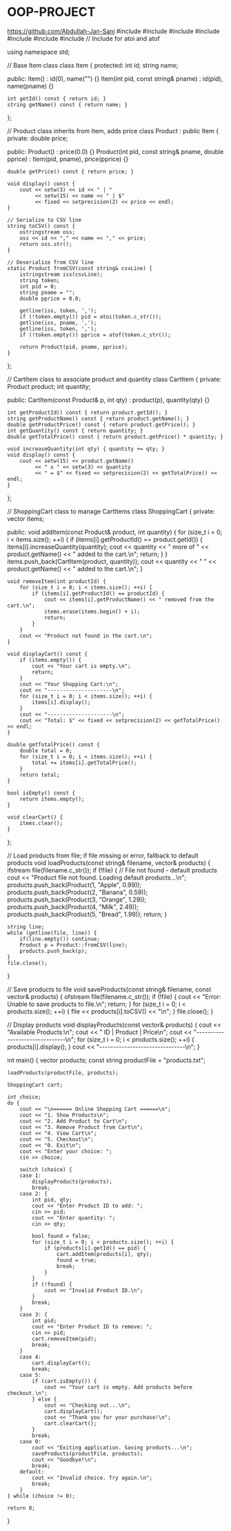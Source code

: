 
# OOP-PROJECT

https://github.com/Abdullah-Jan-Sani
#include <iostream>
#include <vector>
#include <string>
#include <fstream>
#include <sstream>
#include <iomanip>
#include <cstdlib> // Include for atoi and atof

using namespace std;

// Base Item class
class Item {
protected:
    int id;
    string name;

public:
    Item() : id(0), name("") {}
    Item(int pid, const string& pname) : id(pid), name(pname) {}

    int getId() const { return id; }
    string getName() const { return name; }
};

// Product class inherits from Item, adds price
class Product : public Item {
private:
    double price;

public:
    Product() : price(0.0) {}
    Product(int pid, const string& pname, double pprice)
        : Item(pid, pname), price(pprice) {}

    double getPrice() const { return price; }

    void display() const {
        cout << setw(3) << id << " | "
             << setw(15) << name << " | $"
             << fixed << setprecision(2) << price << endl;
    }

    // Serialize to CSV line
    string toCSV() const {
        ostringstream oss;
        oss << id << "," << name << "," << price;
        return oss.str();
    }

    // Deserialize from CSV line
    static Product fromCSV(const string& csvLine) {
        istringstream iss(csvLine);
        string token;
        int pid = 0;
        string pname = "";
        double pprice = 0.0;

        getline(iss, token, ',');
        if (!token.empty()) pid = atoi(token.c_str());
        getline(iss, pname, ',');
        getline(iss, token, ',');
        if (!token.empty()) pprice = atof(token.c_str());

        return Product(pid, pname, pprice);
    }
};

// CartItem class to associate product and quantity
class CartItem {
private:
    Product product;
    int quantity;

public:
    CartItem(const Product& p, int qty) : product(p), quantity(qty) {}

    int getProductId() const { return product.getId(); }
    string getProductName() const { return product.getName(); }
    double getProductPrice() const { return product.getPrice(); }
    int getQuantity() const { return quantity; }
    double getTotalPrice() const { return product.getPrice() * quantity; }

    void increaseQuantity(int qty) { quantity += qty; }
    void display() const {
        cout << setw(15) << product.getName()
             << " x " << setw(3) << quantity
             << " = $" << fixed << setprecision(2) << getTotalPrice() << endl;
    }
};

// ShoppingCart class to manage CartItems
class ShoppingCart {
private:
    vector<CartItem> items;

public:
    void addItem(const Product& product, int quantity) {
        for (size_t i = 0; i < items.size(); ++i) {
            if (items[i].getProductId() == product.getId()) {
                items[i].increaseQuantity(quantity);
                cout << quantity << " more of " << product.getName() << " added to the cart.\n";
                return;
            }
        }
        items.push_back(CartItem(product, quantity));
        cout << quantity << " " << product.getName() << " added to the cart.\n";
    }

    void removeItem(int productId) {
        for (size_t i = 0; i < items.size(); ++i) {
            if (items[i].getProductId() == productId) {
                cout << items[i].getProductName() << " removed from the cart.\n";
                items.erase(items.begin() + i);
                return;
            }
        }
        cout << "Product not found in the cart.\n";
    }

    void displayCart() const {
        if (items.empty()) {
            cout << "Your cart is empty.\n";
            return;
        }
        cout << "Your Shopping Cart:\n";
        cout << "---------------------\n";
        for (size_t i = 0; i < items.size(); ++i) {
            items[i].display();
        }
        cout << "---------------------\n";
        cout << "Total: $" << fixed << setprecision(2) << getTotalPrice() << endl;
    }

    double getTotalPrice() const {
        double total = 0;
        for (size_t i = 0; i < items.size(); ++i) {
            total += items[i].getTotalPrice();
        }
        return total;
    }

    bool isEmpty() const {
        return items.empty();
    }

    void clearCart() {
        items.clear();
    }
};

// Load products from file; if file missing or error, fallback to default products
void loadProducts(const string& filename, vector<Product>& products) {
    ifstream file(filename.c_str());
    if (!file) {
        // File not found - default products
        cout << "Product file not found. Loading default products...\n";
        products.push_back(Product(1, "Apple", 0.99));
        products.push_back(Product(2, "Banana", 0.59));
        products.push_back(Product(3, "Orange", 1.29));
        products.push_back(Product(4, "Milk", 2.49));
        products.push_back(Product(5, "Bread", 1.99));
        return;
    }

    string line;
    while (getline(file, line)) {
        if(line.empty()) continue;
        Product p = Product::fromCSV(line);
        products.push_back(p);
    }
    file.close();
}

// Save products to file
void saveProducts(const string& filename, const vector<Product>& products) {
    ofstream file(filename.c_str());
    if (!file) {
        cout << "Error: Unable to save products to file.\n";
        return;
    }
    for (size_t i = 0; i < products.size(); ++i) {
        file << products[i].toCSV() << "\n";
    }
    file.close();
}

// Display products
void displayProducts(const vector<Product>& products) {
    cout << "Available Products:\n";
    cout << " ID | Product         | Price\n";
    cout << "-------------------------------\n";
    for (size_t i = 0; i < products.size(); ++i) {
        products[i].display();
    }
    cout << "-------------------------------\n";
}

int main() {
    vector<Product> products;
    const string productFile = "products.txt";

    loadProducts(productFile, products);

    ShoppingCart cart;

    int choice;
    do {
        cout << "\n====== Online Shopping Cart ======\n";
        cout << "1. Show Products\n";
        cout << "2. Add Product to Cart\n";
        cout << "3. Remove Product from Cart\n";
        cout << "4. View Cart\n";
        cout << "5. Checkout\n";
        cout << "0. Exit\n";
        cout << "Enter your choice: ";
        cin >> choice;

        switch (choice) {
        case 1:
            displayProducts(products);
            break;
        case 2: {
            int pid, qty;
            cout << "Enter Product ID to add: ";
            cin >> pid;
            cout << "Enter quantity: ";
            cin >> qty;

            bool found = false;
            for (size_t i = 0; i < products.size(); ++i) {
                if (products[i].getId() == pid) {
                    cart.addItem(products[i], qty);
                    found = true;
                    break;
                }
            }
            if (!found) {
                cout << "Invalid Product ID.\n";
            }
            break;
        }
        case 3: {
            int pid;
            cout << "Enter Product ID to remove: ";
            cin >> pid;
            cart.removeItem(pid);
            break;
        }
        case 4:
            cart.displayCart();
            break;
        case 5:
            if (cart.isEmpty()) {
                cout << "Your cart is empty. Add products before checkout.\n";
            } else {
                cout << "Checking out...\n";
                cart.displayCart();
                cout << "Thank you for your purchase!\n";
                cart.clearCart();
            }
            break;
        case 0:
            cout << "Exiting application. Saving products...\n";
            saveProducts(productFile, products);
            cout << "Goodbye!\n";
            break;
        default:
            cout << "Invalid choice. Try again.\n";
            break;
        }
    } while (choice != 0);

    return 0;
}

